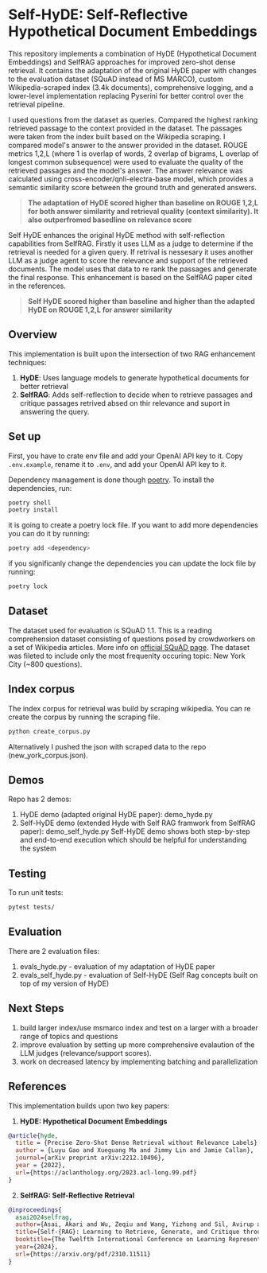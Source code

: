 # Self-HyDE: Self-Reflective Hypothetical Document Embeddings

This repository implements a combination of HyDE (Hypothetical Document Embeddings) and SelfRAG approaches for improved zero-shot dense retrieval. It contains the adaptation of the original HyDE paper with changes to the evaluation dataset (SQuAD instead of MS MARCO), custom Wikipedia-scraped index (3.4k documents), comprehensive logging, and a lower-level implementation replacing Pyserini for better control over the retrieval pipeline. 

I used questions from the dataset as queries. Compared the highest ranking retrieved passage to the context provided in the dataset. The passages were taken from the index built based on the Wikipedia scraping. I compared model's answer to the answer provided in the dataset. ROUGE metrics 1,2,L (where 1 is overlap of words, 2 overlap of bigrams, L overlap of longest common subsequence) were used to evaluate the quality of the retrieved passages and the model's answer. The answer relevance was calculated using cross-encoder/qnli-electra-base model, which provides a semantic similarity score between the ground truth and generated answers.

> **The adaptation of HyDE scored higher than baseline on ROUGE 1,2,L for both answer similarity and retrieval quality (context similarity). It also outperfromed basedline on relevance score**

Self HyDE enhances the original HyDE method with self-reflection capabilities from SelfRAG.
Firstly it uses LLM as a judge to determine if the retrieval is needed for a given query. If retrival is nessesary it uses another LLM as a judge agent to score the relevance and support of the retrieved documents. The model uses that data to re rank the passages and generate the final response. This enhancement is based on the SelfRAG paper cited in the references. 

> **Self HyDE scored higher than baseline and higher than the adapted HyDE on ROUGE 1,2,L for answer similarity**

## Overview

This implementation is built upon the intersection of two RAG enhancement techniques:
1. **HyDE**: Uses language models to generate hypothetical documents for better retrieval
2. **SelfRAG**: Adds self-reflection to decide when to retrieve passages and critique passages retrived absed on thir relevance and suport in answering the query.  

## Set up

First, you have to crate env file and add your OpenAI API key to it.
Copy `.env.example`, rename it to `.env`, and add your OpenAI API key to it.

Dependency management is done though [poetry](https://python-poetry.org/). To install the dependencies, run:

```bash
poetry shell 
poetry install
```

it is going to create a poetry lock file. If you want to add more dependencies you can do it by running:

```bash
poetry add <dependency>
```
if you significanly change the dependencies you can update the lock file by running:
```bash
poetry lock
```

## Dataset 

The dataset used for evaluation is SQuAD 1.1. 
This is a reading comprehension dataset consisting of questions posed by crowdworkers on a set of Wikipedia articles. 
More info on [official SQuAD page](https://rajpurkar.github.io/SQuAD-explorer/). The dataset was fileted to include only the most frequenlty occuring topic: New York City (~800 questions). 

## Index corpus

The index corpus for retrieval was build by scraping wikipedia. You can re create the corpus by running the scraping file. 

```bash
python create_corpus.py
```

Alternatively I pushed the json with scraped data to the repo (new_york_corpus.json).

## Demos

Repo has 2 demos: 
1. HyDE demo (adapted original HyDE paper): demo_hyde.py
2. Self-HyDE demo (extended Hyde with Self RAG framwork from SelfRAG paper): demo_self_hyde.py
Self-HyDE demo shows both step-by-step and end-to-end execution which should be helpful for understanding the system

## Testing

To run unit tests:
```bash
pytest tests/
```

## Evaluation

There are 2 evaluation files:
1. evals_hyde.py - evaluation of my adaptation of HyDE paper
2. evals_self_hyde.py - evaluation of Self-HyDE (Self Rag concepts built on top of my version of HyDE)

## Next Steps

1. build larger index/use msmarco index and test on a larger with a broader range of topics and questions
2. improve evaluation by setting up more comprehensive evalaution of the LLM judges (relevance/support scores). 
3. work on decreased latency by implementing batching and parallelization 

## References

This implementation builds upon two key papers:

1. **HyDE: Hypothetical Document Embeddings**
```bibtex
@article{hyde,
  title = {Precise Zero-Shot Dense Retrieval without Relevance Labels},
  author = {Luyu Gao and Xueguang Ma and Jimmy Lin and Jamie Callan},
  journal={arXiv preprint arXiv:2212.10496},
  year = {2022},
  url={https://aclanthology.org/2023.acl-long.99.pdf}
}
```

2. **SelfRAG: Self-Reflective Retrieval**
```bibtex
@inproceedings{
  asai2024selfrag,
  author={Asai, Akari and Wu, Zeqiu and Wang, Yizhong and Sil, Avirup and Hajishirzi, Hannaneh},
  title={Self-{RAG}: Learning to Retrieve, Generate, and Critique through Self-Reflection},
  booktitle={The Twelfth International Conference on Learning Representations},
  year={2024},
  url={https://arxiv.org/pdf/2310.11511}
}
```



